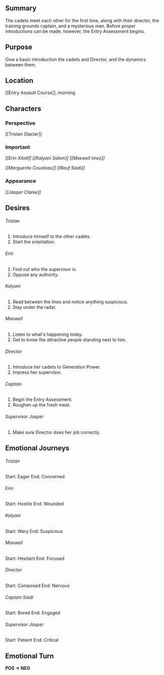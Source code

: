 ## Summary
The cadets meet each other for the first time, along with their director, the training grounds captain, and a mysterious man. Before proper introductions can be made, however, the Entry Assessment begins.
## Purpose
Give a basic introduction the cadets and Director, and the dynamics between them.
## Location
[[Entry Assault Course]], morning
## Characters 
### Perspective
[[Tristan Glacier]]
### Important
*[[Erin Xilotl]]*
*[[Kalyani Salem]]*
*[[Maxwell Imez]]*

*[[Marguerite Cousteau]]*
*[[Rauf Saidi]]*
### Appearance
*[[Jasper Clarke]]*
## Desires
###### Tristan
1. Introduce himself to the other cadets.
2. Start the orientation.
###### Erin
1. Find out who the supervisor is.
2. Oppose any authority.
###### Kalyani
1. Read between the lines and notice anything suspicious.
2. Stay under the radar.
###### Maxwell
1. Listen to what's happening today.
2. Get to know the attractive people standing next to him.
###### Director
1. Introduce her cadets to Generation Power.
2. Impress her supervisor.
###### Captain
1. Begin the Entry Assessment. 
2. Roughen up the fresh meat.
###### Supervisor Jasper
1. Make sure Director does her job correctly.
## Emotional Journeys
###### Tristan
Start: Eager
End: Concerned
###### Erin
Start: Hostile
End: Wounded
###### Kalyani
Start: Wary
End: Suspicious
###### Maxwell
Start: Hesitant
End: Focused
###### Director
Start: Composed
End: Nervous
###### Captain Saidi
Start: Bored
End: Engaged
###### Supervisor Jasper
Start: Patient
End: Critical
## Emotional Turn
**POS -> NEG**

